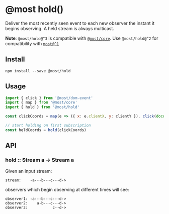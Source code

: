 # @most hold()

Deliver the most recently seen event to each new observer the instant it begins observing.  A held stream is always multicast.

**Note**: `@most/hold@^3` is compatible with [`@most/core`](http://mostcore.readthedocs.io/en/latest/).  Use `@most/hold@^2` for compatibility with [`most@^1`](https://github.com/cujojs/most/releases)

## Install

`npm install --save @most/hold`

## Usage

```js
import { click } from '@most/dom-event'
import { map } from '@most/core'
import { hold } from '@most/hold'

const clickCoords = map(e => ({ x: e.clientX, y: clientY }), click(document))

// start holding on first subscription
const heldCoords = hold(clickCoords)
```

## API

### hold :: Stream a &rarr; Stream a

Given an input stream:

```
stream:    -a---b---c---d->
```

observers which begin observing at different times will see:

```
observer1: -a---b---c---d->
observer2:    a-b---c---d->
observer3:           c--d->
```

